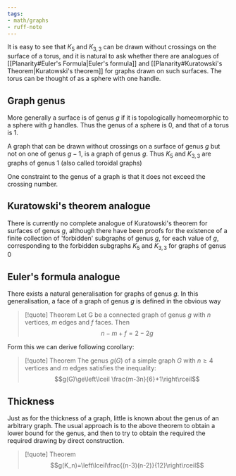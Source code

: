 ```yaml
---
tags:
- math/graphs
- ruff-note
---
```

It is easy to see that $K_5$ and $K_{3,3}$ can be drawn without crossings on the surface of a torus, and it is natural to ask whether there are analogues of [[Planarity#Euler's Formula|Euler's formula]] and [[Planarity#Kuratowski's Theorem|Kuratowski's theorem]] for graphs drawn on such surfaces. The torus can be thought of as a sphere with  one handle. 

## Graph genus
More generally a surface is of genus $g$ if it is topologically homeomorphic to a sphere with $g$ handles. Thus the genus of a sphere is 0, and that of a torus is 1. 

A graph that can be drawn without crossings on a surface of genus $g$ but not on one of genus $g-1$, is a graph of genus $g$. Thus $K_5$ and $K_{3,3}$ are graphs of genus 1 (also called toroidal graphs)

One constraint to the genus of a graph is that it does not exceed the crossing number.

## Kuratowski's theorem analogue
There is currently no complete analogue of Kuratowski's theorem for surfaces of genus $g$, although there have been proofs for the existence of a finite collection of 'forbidden' subgraphs of genus $g$, for each value of $g$, corresponding to the forbidden subgraphs $K_5$ and $K_{3,3}$ for graphs of genus 0

## Euler's formula analogue
There exists a natural generalisation for graphs of genus $g$. In this generalisation, a face of a graph of genus $g$ is defined in the obvious way
> [!quote] Theorem 
> Let G be a connected graph of genus $g$ with $n$ vertices, $m$ edges and $f$ faces. Then $$n-m+f=2-2g$$

Form this we can derive following corollary:
> [!quote] Theorem 
> The genus $g(G)$ of a simple graph $G$ with $n \ge 4$ vertices and $m$ edges satisfies the inequality:$$g(G)\ge\left\lceil \frac{m-3n}{6}+1\right\rceil$$

## Thickness
Just as for the thickness of a graph, little is known about the genus of an arbitrary graph. The usual approach is to the above theorem to obtain a lower bound for the genus, and then to try to obtain the required the required drawing by direct construction.

> [!quote] Theorem
> $$g(K_n)=\left\lceil\frac{(n-3)(n-2)}{12}\right\rceil$$

